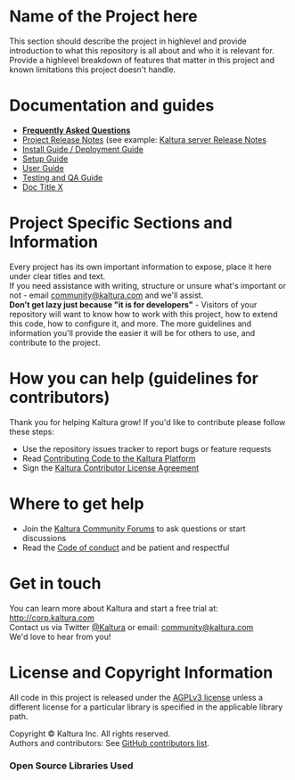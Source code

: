 # Name of the Project here
This section should describe the project in highlevel and provide introduction to what this repository is all about and who it is relevant for.  
Provide a highlevel breakdown of features that matter in this project and known limitations this project doesn't handle.

# Documentation and guides
* [**Frequently Asked Questions**](http://linktodoc.com)
* [Project Release Notes](http://linktodoc.com) (see example: [Kaltura server Release Notes](https://github.com/kaltura/server/blob/master/release-notes.md)
* [Install Guide / Deployment Guide](http://linktodoc.com)
* [Setup Guide](http://linktodoc.com)
* [User Guide](http://linktodoc.com)
* [Testing and QA Guide](http://linktodoc.com)
* [Doc Title X](http://linktodoc.com)

# Project Specific Sections and Information
Every project has its own important information to expose, place it here under clear titles and text.  
If you need assistance with writing, structure or unsure what's important or not - email community@kaltura.com and we'll assist.  
**Don’t get lazy just because "it is for developers"** - Visitors of your repository will want to know how to work with this project, how to extend this code, how to configure it, and more. The more guidelines and information you'll provide the easier it will be for others to use, and contribute to the project.

# How you can help (guidelines for contributors) 
Thank you for helping Kaltura grow! If you'd like to contribute please follow these steps:
* Use the repository issues tracker to report bugs or feature requests
* Read [Contributing Code to the Kaltura Platform](https://github.com/kaltura/platform-install-packages/blob/master/doc/Contributing-to-the-Kaltura-Platform.md)
* Sign the [Kaltura Contributor License Agreement](https://agentcontribs.kaltura.org/)

# Where to get help
* Join the [Kaltura Community Forums](https://forum.kaltura.org/) to ask questions or start discussions
* Read the [Code of conduct](https://forum.kaltura.org/faq) and be patient and respectful

# Get in touch
You can learn more about Kaltura and start a free trial at: http://corp.kaltura.com    
Contact us via Twitter [@Kaltura](https://twitter.com/Kaltura) or email: community@kaltura.com  
We'd love to hear from you!

# License and Copyright Information
All code in this project is released under the [AGPLv3 license](http://www.gnu.org/licenses/agpl-3.0.html) unless a different license for a particular library is specified in the applicable library path.   

Copyright © Kaltura Inc. All rights reserved.   
Authors and contributors: See [GitHub contributors list](https://github.com/kaltura/YOURREPONAME/graphs/contributors).  

### Open Source Libraries Used
